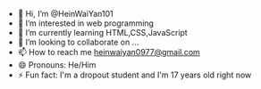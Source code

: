 - 👋 Hi, I’m @HeinWaiYan101
- 👀 I’m interested in web programming
- 🌱 I’m currently learning HTML,CSS,JavaScript
- 💞️ I’m looking to collaborate on ...
- 📫 How to reach me heinwaiyan0977@gmail.com
- 😄 Pronouns: He/Him
- ⚡ Fun fact: I'm a dropout student and I'm 17 years old right now

<!---
HeinWaiYan101/HeinWaiYan101 is a ✨ special ✨ repository because its `README.md` (this file) appears on your GitHub profile.
You can click the Preview link to take a look at your changes.
--->
